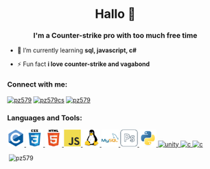 <h1 align="center">Hallo 👋</h1>
<h3 align="center">I'm a Counter-strike pro with too much free time</h3>

- 🌱 I’m currently learning **sql, javascript, c#**

- ⚡ Fun fact **i love counter-strike and vagabond**

<h3 align="left">Connect with me:</h3>
<p align="left">
<a href="https://twitter.com/pz579" target="blank"><img align="center" src="https://raw.githubusercontent.com/rahuldkjain/github-profile-readme-generator/master/src/images/icons/Social/twitter.svg" alt="pz579" height="30" width="40" /></a>
<a href="https://instagram.com/pz579cs" target="blank"><img align="center" src="https://raw.githubusercontent.com/rahuldkjain/github-profile-readme-generator/master/src/images/icons/Social/instagram.svg" alt="pz579cs" height="30" width="40" /></a>
<a href="https://www.youtube.com/c/pz579" target="blank"><img align="center" src="https://raw.githubusercontent.com/rahuldkjain/github-profile-readme-generator/master/src/images/icons/Social/youtube.svg" alt="pz579" height="30" width="40" /></a>
</p>

<h3 align="left">Languages and Tools:</h3>
<p align="left"> <a href="https://www.cprogramming.com/" target="_blank" rel="noreferrer"> <img src="https://raw.githubusercontent.com/devicons/devicon/master/icons/c/c-original.svg" alt="c" width="40" height="40"/> </a> <a href="https://www.w3schools.com/css/" target="_blank" rel="noreferrer"> <img src="https://raw.githubusercontent.com/devicons/devicon/master/icons/css3/css3-original-wordmark.svg" alt="css3" width="40" height="40"/> </a> <a href="https://www.w3.org/html/" target="_blank" rel="noreferrer"> <img src="https://raw.githubusercontent.com/devicons/devicon/master/icons/html5/html5-original-wordmark.svg" alt="html5" width="40" height="40"/> </a> <a href="https://developer.mozilla.org/en-US/docs/Web/JavaScript" target="_blank" rel="noreferrer"> <img src="https://raw.githubusercontent.com/devicons/devicon/master/icons/javascript/javascript-original.svg" alt="javascript" width="40" height="40"/> </a> <a href="https://www.linux.org/" target="_blank" rel="noreferrer"> <img src="https://raw.githubusercontent.com/devicons/devicon/master/icons/linux/linux-original.svg" alt="linux" width="40" height="40"/> </a> <a href="https://www.mysql.com/" target="_blank" rel="noreferrer"> <img src="https://raw.githubusercontent.com/devicons/devicon/master/icons/mysql/mysql-original-wordmark.svg" alt="mysql" width="40" height="40"/> </a> <a href="https://www.photoshop.com/en" target="_blank" rel="noreferrer"> <img src="https://raw.githubusercontent.com/devicons/devicon/master/icons/photoshop/photoshop-line.svg" alt="photoshop" width="40" height="40"/> </a> <a href="https://www.python.org" target="_blank" rel="noreferrer"> <img src="https://raw.githubusercontent.com/devicons/devicon/master/icons/python/python-original.svg" alt="python" width="40" height="40"/> </a> <a href="https://unity.com/" target="_blank" rel="noreferrer"> <img src="https://www.vectorlogo.zone/logos/unity3d/unity3d-icon.svg" alt="unity" width="40" height="40"/> </a> <a href="https://www.vegascreativesoftware.com/br/vegas-pro/" target="_blank" rel="noreferrer"> <img src="https://upload.wikimedia.org/wikipedia/commons/thumb/8/81/Vegas_Pro_21_logo.svg/640px-Vegas_Pro_21_logo.svg.png" alt="c" width="40" height="40"/> </a> <a href="https://www.adobe.com/br/products/premiere/campaign/pricing.html?gclid=EAIaIQobChMIibOrjemDiAMVsEFIAB2bdhzfEAAYASAAEgJZvPD_BwE&sdid=KQPPT&mv=search&--&gad_source=1&s_kwcid=AL!3085!3!473120544219!e!!g!!premiere%20pro&ef_id=ZsStmgAAANU5PEj5:20240820145210:s" target="_blank" rel="noreferrer"> <img src="https://w7.pngwing.com/pngs/942/865/png-transparent-adobe-premiere-pro-cc-14-3-hd-logo-thumbnail.png" alt="c" width="40" height="40"/> </a></p>

<p>&nbsp;<img align="center" src="https://github-readme-stats.vercel.app/api?username=pz579&show_icons=true&locale=en" alt="pz579" /></p>

<!--
**pz579/pz579** is a ✨ _special_ ✨ repository because its `README.md` (this file) appears on your GitHub profile.

Here are some ideas to get you started:

- 🔭 I’m currently working on ...
- 🌱 I’m currently learning ...
- 👯 I’m looking to collaborate on ...
- 🤔 I’m looking for help with ...
- 💬 Ask me about ...
- 📫 How to reach me: ...
- 😄 Pronouns: ...
- ⚡ Fun fact: ...
-->
